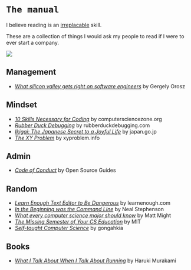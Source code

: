 # `The manual`

I believe reading is an [irreplacable](https://humanspsychology.quora.com/What-s-the-moment-that-you-realized-reading-is-irreplaceable) skill.

These are a collection of things I would ask my people to read if I were to ever start a company.

![](https://i.pinimg.com/originals/cf/67/72/cf67722c3556cb12975efb0e50474a2d.gif)
## Management

* [*What silicon valley gets right on software engineers*](https://blog.pragmaticengineer.com/what-silicon-valley-gets-right-on-software-engineers/) by Gergely Orosz

## Mindset

* [*10 Skills Necessary for Coding*](https://www.computersciencezone.org/10-skills-necessary-coding/) by computersciencezone.org
* [*Rubber Duck Debugging*](https://rubberduckdebugging.com/) by rubberduckdebugging.com
* [*Ikigai: The Japanese Secret to a Joyful Life*](https://www.japan.go.jp/kizuna/2022/03/ikigai_japanese_secret_to_a_joyful_life.html) by japan.go.jp
* [*The XY Problem*](https://xyproblem.info/) by xyproblem.info

## Admin

* [*Code of Conduct*](https://opensource.guide/code-of-conduct/) by Open Source Guides

## Random

* [*Learn Enough Text Editor to Be Dangerous*](https://www.learnenough.com/text-editor-tutorial/vim) by learnenough.com
* [*In the Beginning was the Command Line*](http://project.cyberpunk.ru/lib/in_the_beginning_was_the_command_line/) by Neal Stephenson
* [*What every computer science major should know*](https://matt.might.net/articles/what-cs-majors-should-know/) by Matt Might
* [*The Missing Semester of Your CS Education*](https://missing.csail.mit.edu/) by MIT
* [*Self-taught Computer Science*](./SelfTaughtComputerScience.md) by gongahkia

## Books

* [*What I Talk About When I Talk About Running*](https://en.wikipedia.org/wiki/What_I_Talk_About_When_I_Talk_About_Running) by Haruki Murakami
